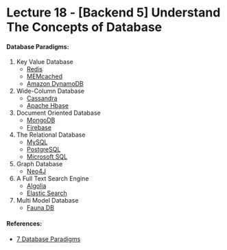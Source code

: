 # Lecture 18 - [Backend 5] Understand The Concepts of Database

#### Database Paradigms:

1. Key Value Database
   - [Redis](https://redis.io/)
   - [MEMcached](https://www.memcached.org/)
   - [Amazon DynamoDB](https://aws.amazon.com/dynamodb/)
2. Wide-Column Database
   - [Cassandra](https://cassandra.apache.org/_/index.html)
   - [Apache Hbase](https://hbase.apache.org/)
3. Document Oriented Database
   - [MongoDB](https://mongodb.com/)
   - [Firebase](https://firebase.google.com/docs/firestore/)
4. The Relational Database
   - [MySQL](https://www.mysql.com/)
   - [PostgreSQL](https://www.postgresql.org/)
   - [Microsoft SQL](https://docs.microsoft.com/en-us/sql/)
5. Graph Database
   - [Neo4J](https://neo4j.com/)
6. A Full Text Search Engine
   - [Algolia](https://www.algolia.com/)
   - [Elastic Search](https://www.elastic.co/elasticsearch/)
7. Multi Model Database
   - [Fauna DB](https://fauna.com/)

#### References:

- [7 Database Paradigms](https://tudip.com/blog-post/7-database-paradigms/)
